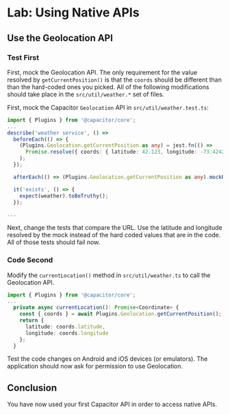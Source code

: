# Lab: Using Native APIs

## Use the Geolocation API

### Test First

First, mock the Geolocation API.  The only requirement for the value resolved by `getCurrentPosition()` is that the `coords` should be different than than the hard-coded ones you picked. All of the following modifications should take place in the `src/util/weather.*` set of files.

First, mock the Capacitor `Geolocation` API in `src/util/weather.test.ts`:

```TypeScript
import { Plugins } from '@capacitor/core';
...
describe('weather service', () => 
  beforeEach(() => {
    (Plugins.Geolocation.getCurrentPosition as any) = jest.fn(() =>
      Promise.resolve({ coords: { latitude: 42.123, longitude: -73.4242 } })
    );
  });

  afterEach(() => (Plugins.Geolocation.getCurrentPosition as any).mockRestore());

  it('exists', () => {
    expect(weather).toBeTruthy();
  });

...
```

Next, change the tests that compare the URL. Use the latitude and longitude resolved by the mock instead of the hard coded values that are in the code. All of those tests should fail now.

### Code Second

Modify the `currentLocation()` method in `src/util/weather.ts` to call the Geolocation API.

```TypeScript
import { Plugins } from '@capacitor/core';
...
  private async currentLocation(): Promise<Coordinate> {
    const { coords } = await Plugins.Geolocation.getCurrentPosition();
    return {
      latitude: coords.latitude,
      longitude: coords.longitude
    };
  }
```

Test the code changes on Android and iOS devices (or emulators). The application should now ask for permission to use Geolocation.

## Conclusion

You have now used your first Capacitor API in order to access native APIs.
